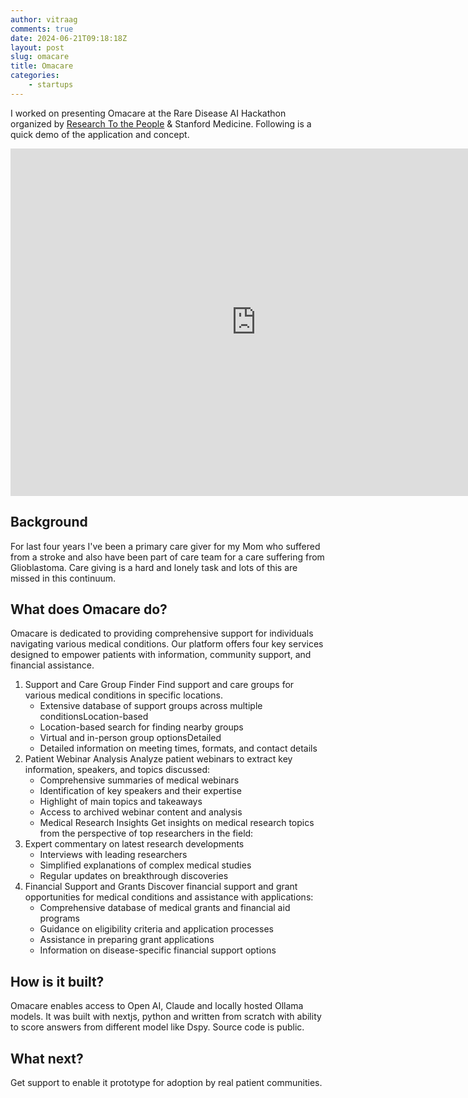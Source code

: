 ```yaml
---
author: vitraag
comments: true
date: 2024-06-21T09:18:18Z
layout: post
slug: omacare 
title: Omacare
categories:
    - startups
---
```

I worked on presenting Omacare at the Rare Disease AI Hackathon organized by [Research To the People](https://www.researchtothepeople.org/) & Stanford Medicine. Following is a quick demo of the application and concept.

<iframe width="786" height="556" src="https://www.youtube.com/embed/h6Zwi9SGWkY" title="Omacare" frameborder="0" allow="accelerometer; autoplay; clipboard-write; encrypted-media; gyroscope; picture-in-picture; web-share" referrerpolicy="strict-origin-when-cross-origin" allowfullscreen></iframe>

## Background
For last four years I've been a primary care giver for my Mom who suffered from a stroke and also have been part of care team for a care suffering from Glioblastoma. Care giving is a hard and lonely task and lots of this are missed in this continuum.

## What does Omacare do?
Omacare is dedicated to providing comprehensive support for individuals navigating various medical conditions. Our platform offers four key services designed to empower patients with information, community support, and financial assistance.

1. Support and Care Group Finder Find support and care groups for various medical conditions in specific locations.
    - Extensive database of support groups across multiple conditionsLocation-based
    - Location-based search for finding nearby groups
    - Virtual and in-person group optionsDetailed
    - Detailed information on meeting times, formats, and contact details
2. Patient Webinar Analysis Analyze patient webinars to extract key information, speakers, and topics discussed:
    - Comprehensive summaries of medical webinars
    - Identification of key speakers and their expertise
    - Highlight of main topics and takeaways
    - Access to archived webinar content and analysis
    - Medical Research Insights Get insights on medical research topics from the perspective of top researchers in the field:
3. Expert commentary on latest research developments
    - Interviews with leading researchers
    - Simplified explanations of complex medical studies
    - Regular updates on breakthrough discoveries
4. Financial Support and Grants Discover financial support and grant opportunities for medical conditions and assistance with applications:
    - Comprehensive database of medical grants and financial aid programs
    - Guidance on eligibility criteria and application processes
    - Assistance in preparing grant applications
    - Information on disease-specific financial support options

## How is it built?
Omacare enables access to Open AI, Claude and locally hosted Ollama models. It was built with nextjs, python and written from scratch with ability to score answers from different model like Dspy. Source code is public.

## What next?
Get support to enable it prototype for adoption by real patient communities.
